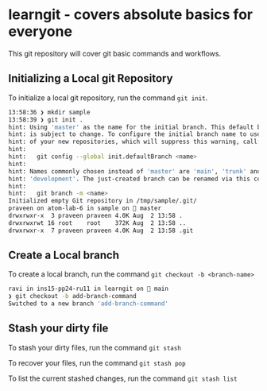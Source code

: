 # learngit - covers absolute basics for everyone

This git repository will cover git basic commands and workflows.

## Initializing a Local git Repository

To initialize a local git repository, run the command `git init`.

``` bash
13:58:36 ❯ mkdir sample
13:58:39 ❯ git init .
hint: Using 'master' as the name for the initial branch. This default branch name
hint: is subject to change. To configure the initial branch name to use in all
hint: of your new repositories, which will suppress this warning, call:
hint:
hint:   git config --global init.defaultBranch <name>
hint:
hint: Names commonly chosen instead of 'master' are 'main', 'trunk' and
hint: 'development'. The just-created branch can be renamed via this command:
hint:
hint:   git branch -m <name>
Initialized empty Git repository in /tmp/sample/.git/
praveen on atom-lab-6 in sample on  master
drwxrwxr-x  3 praveen praveen 4.0K Aug  2 13:58 .
drwxrwxrwt 16 root    root    372K Aug  2 13:58 ..
drwxrwxr-x  7 praveen praveen 4.0K Aug  2 13:58 .git
```

## Create a Local branch

To create a local branch, run the command `git checkout -b <branch-name>`

```bash
ravi in ins15-pp24-ru11 in learngit on  main
❯ git checkout -b add-branch-command
Switched to a new branch 'add-branch-command'
```

## Stash your dirty file

To stash your dirty files, run the command `git stash`

To recover your files, run the command `git stash pop`

To list the current stashed changes, run the command `git stash list`
